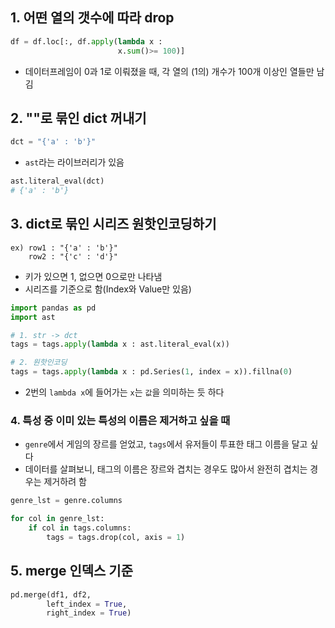 ## 1. 어떤 열의 갯수에 따라 drop
```python
df = df.loc[:, df.apply(lambda x : 
						x.sum()>= 100)]
```
- 데이터프레임이 0과 1로 이뤄졌을 때, 각 열의 (1의) 개수가 100개 이상인 열들만 남김

## 2. ""로 묶인 dict 꺼내기
```python
dct = "{'a' : 'b'}"
```

- `ast`라는 라이브러리가 있음
```python
ast.literal_eval(dct)
# {'a' : 'b'}
```

## 3. dict로 묶인 시리즈 원핫인코딩하기
```
ex) row1 : "{'a' : 'b'}"
	row2 : "{'c' : 'd'}"
```
- 키가 있으면 1, 없으면 0으로만 나타냄
- 시리즈를 기준으로 함(Index와 Value만 있음)
```python
import pandas as pd
import ast

# 1. str -> dct
tags = tags.apply(lambda x : ast.literal_eval(x))

# 2. 원핫인코딩
tags = tags.apply(lambda x : pd.Series(1, index = x)).fillna(0)
```
- 2번의 `lambda x`에 들어가는 `x`는 `값`을 의미하는 듯 하다


### 4. 특성 중 이미 있는 특성의 이름은 제거하고 싶을 때
- `genre`에서 게임의 장르를 얻었고, `tags`에서 유저들이 투표한 태그 이름을 달고 싶다
- 데이터를 살펴보니, 태그의 이름은 장르와 겹치는 경우도 많아서 완전히 겹치는 경우는 제거하려 함
```python
genre_lst = genre.columns

for col in genre_lst:
	if col in tags.columns:
		tags = tags.drop(col, axis = 1)
```

## 5. merge 인덱스 기준
```python
pd.merge(df1, df2, 
		left_index = True,
		right_index = True)
```